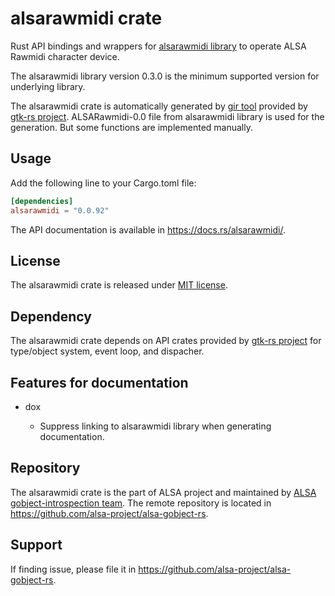 # alsarawmidi crate

Rust API bindings and wrappers for [alsarawmidi library](https://github.com/alsa-project/alsa-gobject) to
operate ALSA Rawmidi character device.

The alsarawmidi library version 0.3.0 is the minimum supported version for underlying library.

The alsarawmidi crate is automatically generated by [gir tool](https://gtk-rs.org/gir/book/) provided
by [gtk-rs project](https://gtk-rs.org/). ALSARawmidi-0.0 file from alsarawmidi library is used for the
generation. But some functions are implemented manually.

## Usage

Add the following line to your Cargo.toml file:

```toml
[dependencies]
alsarawmidi = "0.0.92"
```

The API documentation is available in <https://docs.rs/alsarawmidi/>.

## License

The alsarawmidi crate is released under [MIT license](https://spdx.org/licenses/MIT.html).

## Dependency

The alsarawmidi crate depends on API crates provided by [gtk-rs project](https://gtk-rs.org/) for
type/object system, event loop, and dispacher.

## Features for documentation

* dox

   * Suppress linking to alsarawmidi library when generating documentation.

## Repository

The alsarawmidi crate is the part of ALSA project and maintained by
[ALSA gobject-introspection team](https://alsa-project.github.io/gobject-introspection-docs/).
The remote repository is located in <https://github.com/alsa-project/alsa-gobject-rs>.

## Support

If finding issue, please file it in <https://github.com/alsa-project/alsa-gobject-rs>.
